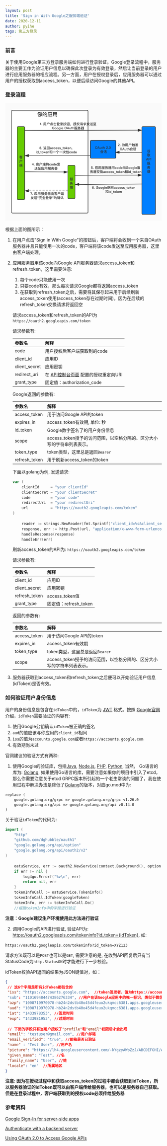 ```yaml
---
layout: post
title: 'Sign in With Google之服务端验证'
date: 2020-12-11
author: pyihe
tags: 第三方登录
---
```


### 前言

关于使用Google第三方登录服务端如何进行登录验证。Google登录流程中，服务器的主要工作为验证用户信息以确保此次登录为有效登录，然后让当前登录的用户进行应用服务器的相应流程。另一方面，用户在授权登录后，应用服务器可以通过用户的授权获取到access_token，以便后续访问Google的其他API。

### 登录流程

![](/assets/img/2020-12-11/sign-in-with-google-flow.jpg)

根据上面的图所示：

1. 在用户点击"Sign in With Google"的按钮后，客户端将会收到一个来自OAuth服务器并且只能使用一次的code，客户端将该code发送至应用服务器，这里由客户端处理。

2. 应用服务器用该code向Google API服务器请求access_token和refresh_token，这里需要注意:
    
    1. 每个code只能使用一次
    2. 只要code有效，那么每次请求Google都将返回access_token
    3. 在获取到refresh_token之后，需要将其保存起来用于后续刷新access_token使用(access_token存在过期时间)，因为在后续的refresh_token交换请求将返回空

    请求access_token和refresh_token的API为`https://oauth2.googleapis.com/token`

    请求参数有: 

    |参数名|解释|    
    |:-----|:-----|
    |code|用户授权后客户端获取到的code|
    |client_id|应用ID|
    |client_secret|应用密钥|
    |redirect_uri|在 [API控制台页面](https://console.developers.google.com/apis/credentials) 配置的授权重定向URI|
    |grant_type|固定值：authorization_code|
    
    Google返回的参数有: 
    
    |参数名|解释|
    |:----|:-----|
    |access_token|用于访问Google API的token|
    |expires_in|access_token有效期, 单位: 秒|
    |id_token|Google数字签名了的用户身份信息|
    |scope|access_token授予的访问范围，以空格分隔的、区分大小写的字符串列表表示。|
    |token_type|token类型，这里总是返回`Bearer`|
    |refresh_token|用于刷新access_token的token|
    
    下面以golang为例, 发送请求: 

    ```go
    var (
        clientId     = "your clientId"
        clientSecret = "your clientSecret"
        code         = "your code"
        redirectUri  = "your redirectUri"
        url          = "https://oauth2.googleapis.com/token"
    )
    
        reader := strings.NewReader(fmt.Sprintf("client_id=%s&client_secret=%s&redirect_uri=%s&grant_type=authorization_code&code=%s", clientId, clientSecret, redirectUri, code))
        response, err := http.Post(url, "application/x-www-form-urlencoded", reader)
        handleResponse(response)
        handleErr(err)
    ```


    刷新access_token的API为: `https://oauth2.googleapis.com/token`

    请求参数有:
    
    |参数名|解释|    
    |:-----|:-----|
    |client_id|应用ID|
    |client_secret|应用密钥|
    |refresh_token|access_token值|
    |grant_type|固定值：refresh_token|
    
    返回的参数有: 
    
    |参数名|解释|
    |:----|:-----|
    |access_token|用于访问Google API的token|
    |expires_in|access_token有效期|
    |token_type|token类型，这里总是返回`Bearer`|
    |scope|access_token授予的访问范围，以空格分隔的、区分大小写的字符串列表表示。|
 
3. 服务器获取到access_token和refresh_token之后便可以开始验证用户信息(idToken)是否有效。

### 如何验证用户身份信息

用户的身份信息是包含在`idToken`中的，`idToken`为 [JWT](https://tools.ietf.org/html/rfc7519) 格式。按照 [Google官网](https://developers.google.com/identity/sign-in/web/backend-auth) 介绍，`idToken`需要验证的内容有: 

1. 使用Google公钥确认`idToken`被正确的签名
2. `aud`的值应该与你应用的`client_id`相同
3. `iss`的值为`accounts.google.com`或者`https://accounts.google.com`
4. 有效期尚未过

官网建议的验证方式有两种:  

1. 使用Google的验证库，包括[Java](https://developers.google.com/api-client-library/java/google-api-java-client/setup), [Node.js](https://github.com/google/google-api-nodejs-client), [PHP](https://github.com/googleapis/google-api-php-client), [Python](https://google-auth.readthedocs.io/), 当然， Go语言的库为: [Golang](https://github.com/googleapis/google-api-go-client), 如果使用Go语言的库，需要注意如果你的项目中引入了etcd，那么你需要注意关于etcd GRPC版本所引起的一个老生常谈的问题了，我在使用过程中解决办法是降低了[Golang](https://github.com/googleapis/google-api-go-client)的版本，对应go.mod中为: 

```
replace (
    google.golang.org/grpc => google.golang.org/grpc v1.26.0
    google.golang.org/api => google.golang.org/api v0.14.0
)
```

关于验证`idToken`的代码为:

```go
import (
    "http"
    "github.com/dghubble/oauth1"
    "google.golang.org/api/option"
    "google.golang.org/api/oauth2/v2"
)
    
    oatuService, err := oauth2.NewService(context.Background(), option.WithHTTPClient(http.DefaultClient))
    if err != nil {
        log4go.Errorf("%v\n", err)
        return nil, err
    }
    tokenInfoCall := oatuService.Tokeninfo()
    tokenInfoCall.IdToken(googleToken)
    tokenInfo, err := tokenInfoCall.Do()
    //根据tokenInfo中的字段进行验证
``` 

**注意：Google建议生产环境使用此方法进行验证**

2. 调用Google的API进行验证, 验证API为: https://oauth2.googleapis.com/tokeninfo?id_token={idToken}, 如:

`https://oauth2.googleapis.com/tokeninfo?id_token=XYZ123`

请求方法既可以是`POST`也可以是`GET`, 需要注意的是, 在收到API回复后只有当StatusCode为`http.StatusOK`时才能进行下一步校验。

idToken校验API返回的结果为JSON键值对，如：
```json
{
 // 这6个字段是所有idToken都包含的
 "iss": "https://accounts.google.com",  //token签发者，值为https://accounts.google.com或者accounts.google.com
 "sub": "110169484474386276334", //用户在该Google应用中的唯一标识，类似于微信的OpenID
 "azp": "1008719970978-hb24n2dstb40o45d4feuo2ukqmcc6381.apps.googleusercontent.com", //具体我也不知道，猜测与aud相同，都是应用的client_id
 "aud": "1008719970978-hb24n2dstb40o45d4feuo2ukqmcc6381.apps.googleusercontent.com", //client_id
 "iat": "1433978353", //签发时间
 "exp": "1433981953", //过期时间

 // 下面的字段只有当用户授权了"profile"和"email"权限后才会出现
 "email": "testuser@gmail.com", //用户邮箱
 "email_verified": "true", //邮箱是否已验证
 "name" : "Test User", //用户名
 "picture": "https://lh4.googleusercontent.com/-kYgzyAWpZzJ/ABCDEFGHI/AAAJKLMNOP/tIXL9Ir44LE/s99-c/photo.jpg", //用户头像
 "given_name": "Test", //名
 "family_name": "User", //姓
 "locale": "en"  //所属地区
}
```

**注意: 因为在授权过程中和获取access_token的过程中都会获取到idToken，所以服务器验证的idToken既可以由客户端传给服务器，也可以是服务器自己获取。但是在登录过程中，客户端获取到的授权code必须传给服务器**


### 参考资料

[Google Sign-In for server-side apps](https://developers.google.com/identity/sign-in/web/server-side-flow)

[Authenticate with a backend server](https://developers.google.com/identity/sign-in/web/backend-auth)

[Using OAuth 2.0 to Access Google APIs](https://developers.google.com/identity/protocols/oauth2)
